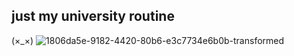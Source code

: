 just my university routine
----------------------------
(×_×)
![1806da5e-9182-4420-80b6-e3c7734e6b0b-transformed](https://user-images.githubusercontent.com/91734001/218813011-692baaad-514c-463b-bef0-45747537308e.png)
